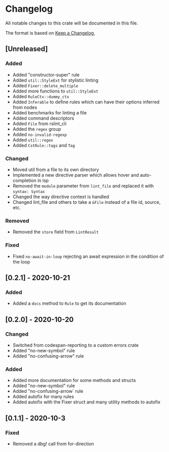 # Changelog

All notable changes to this crate will be documented in this file.

The format is based on [Keep a Changelog](https://keepachangelog.com/en/1.0.0/),

## [Unreleased]

### Added

- Added "constructor-super" rule
- Added `util::StyleExt` for stylistic linting
- Added `Fixer::delete_multiple`
- Added more functions to `util::StyleExt`
- Added `RuleCtx::dummy_ctx`
- Added `Inferable` to define rules which can have their options inferred from nodes
- Added benchmarks for linting a file
- Added command descriptors
- Added `File` from rslint_cli
- Added the `regex` group
- Added `no-invalid-regexp`
- Added `util::regex`
- Added `CstRule::tags` and `Tag`

### Changed

- Moved util from a file to its own directory
- Implemented a new directive parser which allows hover and auto-completion in lsp
- Removed the `module` parameter from `lint_file` and replaced it with `syntax: Syntax`
- Changed the way directive context is handled
- Changed lint_file and others to take a `&File` instead of a file id, source, etc.

### Removed

- Removed the `store` field from `LintResult`

### Fixed

- Fixed `no-await-in-loop` rejecting an await expression in the condition of the loop

## [0.2.1] - 2020-10-21

### Added

- Added a `docs` method to `Rule` to get its documentation

## [0.2.0] - 2020-10-20

### Changed

- Switched from codespan-reporting to a custom errors crate
- Added "no-new-symbol" rule
- Added "no-confusing-arrow" rule

### Added

- Added more documentation for some methods and structs
- Added "no-new-symbol" rule
- Added "no-confusing-arrow` rule
- Added autofix for many rules
- Added autofix with the Fixer struct and many utility methods to autofix

## [0.1.1] - 2020-10-3

### Fixed

- Removed a dbg! call from for-direction
